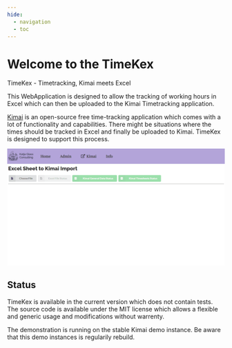 ```yaml
---
hide:
  - navigation
  - toc
---
```


# Welcome to the TimeKex

TimeKex - Timetracking, Kimai meets Excel

This WebApplication is designed to allow the tracking of working hours in Excel which can then be uploaded to the Kimai Timetracking application.

<a href="https://www.kimai.org/" target="_blank">Kimai</a> is an open-source free time-tracking application which comes with a lot of functionality and capabilities. There might be situations where the times should be tracked in Excel and finally be uploaded to Kimai. TimeKex is designed to support this process.

![Screenshot of login screen](./img/timesheet_to_kimai_01.gif)

## Status

TimeKex is available in the current version which does not contain tests. The source code is available under the MIT license which allows a flexible and generic usage and modifications without warrenty.

The demonstration is running on the stable Kimai demo instance. Be aware that this demo instances is regularily rebuild.

